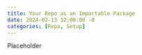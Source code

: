 ```yaml
---
title: Your Repo as an Importable Package
date: 2024-02-13 12:00:00 -0
categories: [Repo, Setup]
---
```


Placeholder